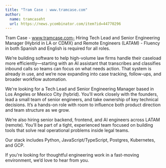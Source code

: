 ```yaml
---
title: "Tram Case : www.tramcase.com"
author:
  name: tramcaseht
  url: https://news.ycombinator.com/item?id=44770296
---
```

Tram Case - www.tramcase.com- Hiring Tech Lead and Senior Engineering Manager (Hybrid in LA or CDMX) and Remote Engineers (LATAM) - Fluency in both Spanish and English is required for all roles.

We’re building software to help high-volume law firms handle their caseload more efficiently—starting with an AI assistant that transcribes and classifies inbound calls so teams can focus on what needs action. That system is already in use, and we’re now expanding into case tracking, follow-ups, and broader workflow automation.

We&#x27;re looking for a Tech Lead and Senior Engineering Manager based in Los Angeles or Mexico City (hybrid). You’ll work closely with the founders, lead a small team of senior engineers, and take ownership of key technical decisions. It’s a hands-on role with room to influence both product direction and team structure as we grow.

We’re also hiring senior backend, frontend, and AI engineers across LATAM (remote). You’ll be part of a tight, experienced team focused on building tools that solve real operational problems inside legal teams.

Our stack includes Python, JavaScript&#x2F;TypeScript, Postgres, Kubernetes, and GCP.

If you&#x27;re looking for thoughtful engineering work in a fast-moving environment, we’d love to hear from you.
<JobApplication />

